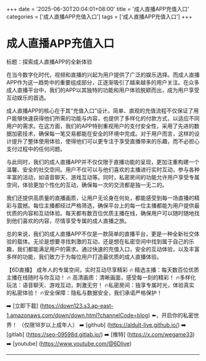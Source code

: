 +++
date = '2025-06-30T20:04:01+08:00'
title = '成人直播APP充值入口'
categories = ['成人直播APP充值入口']
tags = ['成人直播APP充值入口']
+++

# 成人直播APP充值入口

标题：探索成人直播APP的全新体验

在当今数字化时代，视频和直播的兴起为用户提供了广泛的娱乐选择。而成人直播APP作为这一趋势中的重要组成部分，正逐渐吸引了越来越多的用户关注。在众多成人直播平台中，我们的APP以其独特的功能和用户体验脱颖而出，成为用户享受互动娱乐的首选。

成人直播APP的核心在于其“充值入口”设计。简单、直观的充值流程不仅保证了用户能够快速获得他们所需的功能与内容，也提供了多样化的付款方式，以适应不同用户的需求。在这方面，我们的APP特别重视用户的支付安全性，采用了先进的数据加密技术，确保每一笔交易都能在安全的环境中完成。对于用户而言，这样的设计提升了整体使用体验，使得他们可以更专注于享受直播带来的乐趣，而不必担心支付过程中的任何问题。

与此同时，我们的成人直播APP并不仅仅限于直播功能的呈现，更加注重构建一个温馨、安全的社交空间。用户不仅可以与他们喜欢的主播进行实时互动，参与各种丰富的活动，如语音聊天、游戏互动等。同时，私密房间的功能允许用户享受专属空间，体验更加个性化的互动，确保每一次的交流都是独一无二的。

我们还提供高质量的直播画质，让用户无论身在何处，都能感受到每一场直播的精彩与震撼。每位主播都经过严格筛选，确保平台上的每一位主播都能为用户提供最优质的内容和互动体验。每天都有数百位优质主播在线，确保用户可以随时随地找到他们喜欢的内容，尽情享受专属的成人直播之旅。

总的来说，我们的成人直播APP不仅是一款简单的直播平台，更是一种全新社交体验的载体。无论是想要寻找刺激的互动，还是想在私密空间中找到属于自己的乐趣，我们都能满足用户的需求。通过快速的充值入口，安全的互动体验，以及丰富多样的功能，我们致力于为每位用户打造最优质的成人直播体验。

【6D直播】
成年人的专属空间，实时互动尽享精彩
🔥 精选主播：每天数百位优质主播在线随时与你互动！
🔥 高清画质：清晰画面，感受每一刻的精彩！
🔥多样化玩法：语音聊天、游戏互动，刺激无穷！
🔥私密房间：独享专属时光，体验真实的私密体验！
🔥安全保障：隐私与数据安全，我们承诺严格保护！

➡️ [立即下载] (https://down123.s3.ap-east-1.amazonaws.com/down/down.html?channelCode=blog) ⬅️，开启你的私密世界！
（仅限18岁以上成年人）
➡️ [github] (https://aldult-live.github.io/)
➡️ [gitlab] (https://seo-09598d.gitlab.io/)
➡️ [推特] (https://x.com/wegame33)
➡️ [youtube] (https://www.youtube.com/@6Dlive)

---
